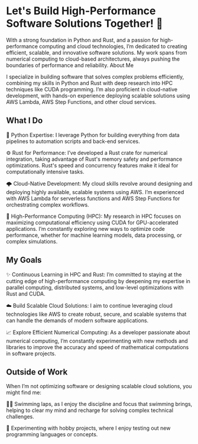 # Let's Build High-Performance Software Solutions Together! 🚀

With a strong foundation in Python and Rust, and a passion for high-performance computing and cloud technologies, I’m dedicated to creating efficient, scalable, and innovative software solutions. My work spans from numerical computing to cloud-based architectures, always pushing the boundaries of performance and reliability.
About Me

I specialize in building software that solves complex problems efficiently, combining my skills in Python and Rust with deep research into HPC techniques like CUDA programming. I’m also proficient in cloud-native development, with hands-on experience deploying scalable solutions using AWS Lambda, AWS Step Functions, and other cloud services.

## What I Do

🐍 Python Expertise: I leverage Python for building everything from data pipelines to automation scripts and back-end services.

⚙️ Rust for Performance: I’ve developed a Rust crate for numerical integration, taking advantage of Rust's memory safety and performance optimizations. Rust's speed and concurrency features make it ideal for computationally intensive tasks.

🌩 Cloud-Native Development: My cloud skills revolve around designing and deploying highly available, scalable systems using AWS. I’m experienced with AWS Lambda for serverless functions and AWS Step Functions for orchestrating complex workflows.

🚀 High-Performance Computing (HPC): My research in HPC focuses on maximizing computational efficiency using CUDA for GPU-accelerated applications. I’m constantly exploring new ways to optimize code performance, whether for machine learning models, data processing, or complex simulations.

## My Goals

✨ Continuous Learning in HPC and Rust: I’m committed to staying at the cutting edge of high-performance computing by deepening my expertise in parallel computing, distributed systems, and low-level optimizations with Rust and CUDA.

☁️ Build Scalable Cloud Solutions: I aim to continue leveraging cloud technologies like AWS to create robust, secure, and scalable systems that can handle the demands of modern software applications.

📈 Explore Efficient Numerical Computing: As a developer passionate about numerical computing, I’m constantly experimenting with new methods and libraries to improve the accuracy and speed of mathematical computations in software projects.

## Outside of Work

When I’m not optimizing software or designing scalable cloud solutions, you might find me:

🏊‍♂️ Swimming laps, as I enjoy the discipline and focus that swimming brings, helping to clear my mind and recharge for solving complex technical challenges.

🌱 Experimenting with hobby projects, where I enjoy testing out new programming languages or concepts.
